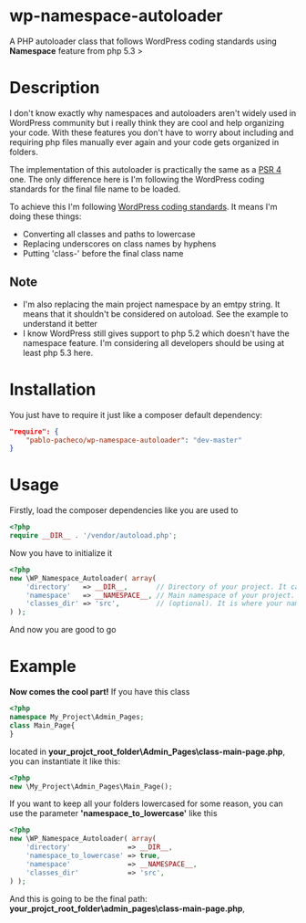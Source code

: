 # wp-namespace-autoloader
A PHP autoloader class that follows WordPress coding standards using **Namespace** feature from php 5.3 >

**Description**
=====================
I don't know exactly why namespaces and autoloaders aren't widely used in WordPress community but i really think they are cool and help organizing your code. With these features you don't have to worry about including and requiring php files manually ever again and your code gets organized in folders.

The implementation of this autoloader is practically the same as a [PSR 4](http://www.php-fig.org/psr/psr-4/) one. The only difference here is I'm following the WordPress coding standards for the final file name to be loaded. 

To achieve this I'm following [WordPress coding standards](https://make.wordpress.org/core/handbook/best-practices/coding-standards/php/#naming-conventions). It means I'm doing these things:
* Converting all classes and paths to lowercase 
* Replacing underscores on class names by hyphens
* Putting 'class-' before the final class name

**Note**
-------------
* I'm also replacing the main project namespace by an emtpy string. It means that it shouldn't be considered on autoload. See the example to understand it better
* I know WordPress still gives support to php 5.2 which doesn't have the namespace feature. I'm considering all developers should be using at least php 5.3 here. 


**Installation**
=====================
You just have to require it just like a composer default dependency:

```json
"require": {	
	"pablo-pacheco/wp-namespace-autoloader": "dev-master"
}
```

**Usage**
===============
Firstly, load the composer dependencies like you are used to

```php
<?php
require __DIR__ . '/vendor/autoload.php';
```

Now you have to initialize it

```php
<?php
new \WP_Namespace_Autoloader( array(    
	'directory'   => __DIR__,       // Directory of your project. It can be your theme or plugin. __DIR__ is probably your best bet. 	
	'namespace'   => __NAMESPACE__, // Main namespace of your project. E.g My_Project\Admin\Tests should be My_Project. Probably if you just pass the constant __NAMESPACE__ it should work		
	'classes_dir' => 'src',         // (optional). It is where your namespaced classes are located inside your project. If your classes are in the root level, leave this empty. If they are located on 'src' folder, write 'src' here 
) );
```

And now you are good to go

**Example**
===============
**Now comes the cool part!**
If you have this class
```php
<?php
namespace My_Project\Admin_Pages;
class Main_Page{
}
```
located in **your_projct_root_folder\Admin_Pages\class-main-page.php**, 
you can instantiate it like this:
```php
<?php
new \My_Project\Admin_Pages\Main_Page();
```

If you want to keep all your folders lowercased for some reason, you can use the parameter **'namespace_to_lowercase'** like this
```php
<?php
new \WP_Namespace_Autoloader( array(    
	'directory'              => __DIR__,
	'namespace_to_lowercase' => true,
	'namespace'              => __NAMESPACE__, 
	'classes_dir'            => 'src',
) );
```
And this is going to be the final path: **your_projct_root_folder\admin_pages\class-main-page.php**, 
